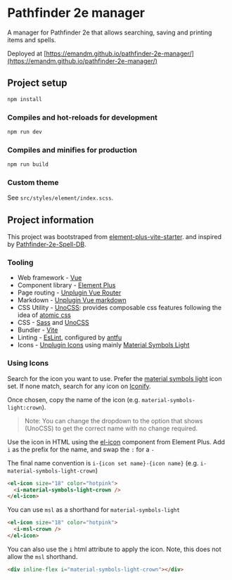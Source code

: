 # Pathfinder 2e manager

A manager for Pathfinder 2e that allows searching, saving and printing items and spells.

Deployed at [https://emandm.github.io/pathfinder-2e-manager/](https://emandm.github.io/pathfinder-2e-manager/)

## Project setup

```bash
npm install
```

### Compiles and hot-reloads for development

```bash
npm run dev
```

### Compiles and minifies for production

```bash
npm run build
```

### Custom theme

See `src/styles/element/index.scss`.

## Project information

This project was bootstraped from [element-plus-vite-starter](https://github.com/element-plus/element-plus-vite-starter). and inspired by [Pathfinder-2e-Spell-DB](https://github.com/fyjham-ts/Pathfinder-2E-Spell-DB).

### Tooling

- Web framework - [Vue](https://vuejs.org/guide/quick-start.html)
- Component library - [Element Plus](https://element-plus.org/en-US/component/overview.html)
- Page routing - [Unplugin Vue Router](https://uvr.esm.is/guide/file-based-routing.html)
- Markdown - [Unplugin Vue markdown](https://github.com/unplugin/unplugin-vue-markdown)
- CSS Utility - [UnoCSS](https://unocss.dev/guide/): provides composable css features following the idea of [atomic css](https://antfu.me/posts/reimagine-atomic-css)
- CSS - [Sass]() and [UnoCSS](https://unocss.dev/guide/)
- Bundler - [Vite](https://vite.dev/guide/features.html)
- Linting - [EsLint](https://eslint.org/docs/latest/), configured by [antfu](https://github.com/antfu/eslint-config)
- Icons - [Unplugin Icons](https://github.com/unplugin/unplugin-icons) using mainly [Material Symbols Light](https://icon-sets.iconify.design/material-symbols-light/)

### Using Icons

Search for the icon you want to use. Prefer the [material symbols light](https://icon-sets.iconify.design/material-symbols-light/) icon set. If none match, search for any icon on [Iconify](https://icon-sets.iconify.design/).

Once chosen, copy the name of the icon (e.g. `material-symbols-light:crown`).

> Note: You can change the dropdown to the option that shows (UnoCSS) to get the correct name with no change required.

Use the icon in HTML using the [el-icon](https://element-plus.org/en-US/component/icon.html#combined-with-el-icon) component from Element Plus. Add `i` as the prefix for the name, and swap the `:` for a `-`

The final name convention is `i-{icon set name}-{icon name}` (e.g. `i-material-symbols-light-crown`)

```html
<el-icon size="18" color="hotpink">
  <i-material-symbols-light-crown />
</el-icon>
```

You can use `msl` as a shorthand for `material-symbols-light`

```html
<el-icon size="18" color="hotpink">
  <i-msl-crown />
</el-icon>
```

You can also use the `i` html attribute to apply the icon. Note, this does not allow the `msl` shorthand.

```html
<div inline-flex i="material-symbols-light-crown"></div>
```
